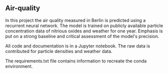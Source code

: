 ## Air-quality

In this project the air quality measured in Berlin is predicted using a recurrent neural network. The model is trained on publicly available particle concentration data of nitrious oxides and weather for one year. Emphasis is put on a strong baseline and critical assessment of the model's precision.

All code and documentation is in a Jupyter notebook. The raw data is contributed for particle densities and weather data.

The requirements.txt file contains information to recreate the conda environment.
